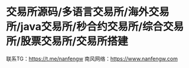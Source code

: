 # 交易所源码/多语言交易所/海外交易所/java交易所/秒合约交易所/综合交易所/股票交易所/交易所搭建


   联系TG：https://t.me/nanfengw
南风网络：https://www.nanfengw.com
